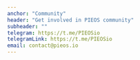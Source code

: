 ```yaml
---
anchor: "Community"
header: "Get involved in PIEOS community"
subheader: ""
telegram: https://t.me/PIEOSio
telegramLink: https://t.me/PIEOSio
email: contact@pieos.io
---
```

